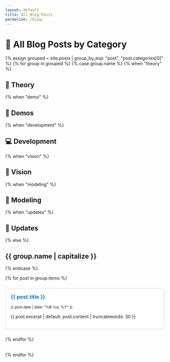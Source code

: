```yaml
---
layout: default
title: All Blog Posts
permalink: /blog/
---
```


# 📰 All Blog Posts by Category

<style>
.blog-grid {
  display: grid;
  grid-template-columns: repeat(auto-fit, minmax(300px, 1fr));
  gap: 1.5rem;
  margin-bottom: 2rem;
}
.blog-card {
  border: 1px solid #ddd;
  padding: 1rem;
  border-radius: 10px;
  background: #fff;
  box-shadow: 2px 2px 8px rgba(0,0,0,0.05);
}
.blog-card h3 {
  margin-top: 0;
}
.blog-card a {
  text-decoration: none;
  color: #007acc;
}
</style>

{% assign grouped = site.posts | group_by_exp: "post", "post.categories[0]" %}
{% for group in grouped %}
  {% case group.name %}
    {% when "theory" %} <h2>📘 Theory</h2>
    {% when "demo" %} <h2>🧪 Demos</h2>
    {% when "development" %} <h2>💻 Development</h2>
    {% when "vision" %} <h2>🌟 Vision</h2>
    {% when "modeling" %} <h2>🧠 Modeling</h2>
    {% when "updates" %} <h2>📰 Updates</h2>
    {% else %} <h2>{{ group.name | capitalize }}</h2>
  {% endcase %}

  <div class="blog-grid">
    {% for post in group.items %}
      <div class="blog-card">
        <h3><a href="{{ site.baseurl }}{{ post.url }}">{{ post.title }}</a></h3>
        <small>{{ post.date | date: "%B %d, %Y" }}</small>
        <p>{{ post.excerpt | default: post.content | truncatewords: 30 }}</p>
      </div>
    {% endfor %}
  </div>
{% endfor %}
